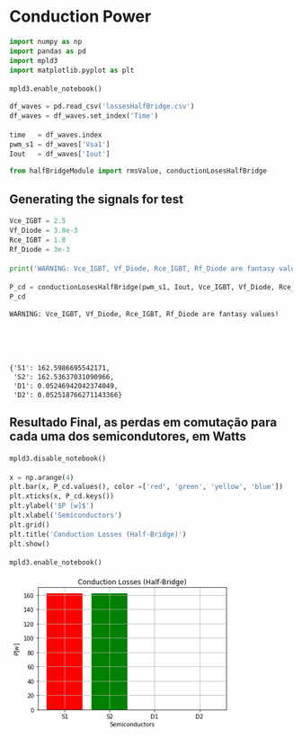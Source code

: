 
# Conduction Power


```python
import numpy as np
import pandas as pd
import mpld3
import matplotlib.pyplot as plt

mpld3.enable_notebook()
```


```python
df_waves = pd.read_csv('lossesHalfBridge.csv')
df_waves = df_waves.set_index('Time')

time   = df_waves.index
pwm_s1 = df_waves['Vsa1']
Iout   = df_waves['Iout']
```


```python
from halfBridgeModule import rmsValue, conductionLosesHalfBridge
```

## Generating the signals for test


```python
Vce_IGBT = 2.5
Vf_Diode = 3.8e-3
Rce_IGBT = 1.8
Rf_Diode = 3e-3

print('WARNING: Vce_IGBT, Vf_Diode, Rce_IGBT, Rf_Diode are fantasy values!')

P_cd = conductionLosesHalfBridge(pwm_s1, Iout, Vce_IGBT, Vf_Diode, Rce_IGBT, Rf_Diode)
P_cd
```

    WARNING: Vce_IGBT, Vf_Diode, Rce_IGBT, Rf_Diode are fantasy values!
    




    {'S1': 162.5986695542171,
     'S2': 162.53637031090966,
     'D1': 0.05246942042374049,
     'D2': 0.052518766271143366}



## Resultado Final, as perdas em comutação para cada uma dos semicondutores, em Watts


```python
mpld3.disable_notebook()

x = np.arange(4)
plt.bar(x, P_cd.values(), color =['red', 'green', 'yellow', 'blue'])
plt.xticks(x, P_cd.keys())
plt.ylabel('$P [w]$')
plt.xlabel('Semiconductors')
plt.grid()
plt.title('Conduction Losses (Half-Bridge)')
plt.show()

mpld3.enable_notebook()
```


![png](images\output_7_0.png)



```python

```
